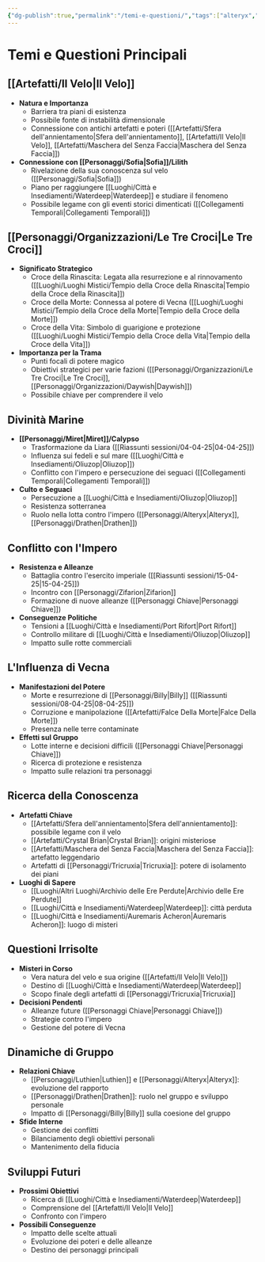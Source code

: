 ```yaml
---
{"dg-publish":true,"permalink":"/temi-e-questioni/","tags":["alteryx","billy","drathen","luthien","miret","sofia","zifarion","le-tre-croci"],"noteIcon":""}
---
```



# Temi e Questioni Principali

## [[Artefatti/Il Velo\|Il Velo]]

- **Natura e Importanza**
  - Barriera tra piani di esistenza
  - Possibile fonte di instabilità dimensionale
  - Connessione con antichi artefatti e poteri ([[Artefatti/Sfera dell'annientamento\|Sfera dell'annientamento]], [[Artefatti/Il Velo\|Il Velo]], [[Artefatti/Maschera del Senza Faccia\|Maschera del Senza Faccia]])
- **Connessione con [[Personaggi/Sofia\|Sofia]]/Lilith**
  - Rivelazione della sua conoscenza sul velo ([[Personaggi/Sofia\|Sofia]])
  - Piano per raggiungere [[Luoghi/Città e Insediamenti/Waterdeep\|Waterdeep]] e studiare il fenomeno
  - Possibile legame con gli eventi storici dimenticati ([[Collegamenti Temporali\|Collegamenti Temporali]])

## [[Personaggi/Organizzazioni/Le Tre Croci\|Le Tre Croci]]

- **Significato Strategico**
  - Croce della Rinascita: Legata alla resurrezione e al rinnovamento ([[Luoghi/Luoghi Mistici/Tempio della Croce della Rinascita\|Tempio della Croce della Rinascita]])
  - Croce della Morte: Connessa al potere di Vecna ([[Luoghi/Luoghi Mistici/Tempio della Croce della Morte\|Tempio della Croce della Morte]])
  - Croce della Vita: Simbolo di guarigione e protezione ([[Luoghi/Luoghi Mistici/Tempio della Croce della Vita\|Tempio della Croce della Vita]])
- **Importanza per la Trama**
  - Punti focali di potere magico
  - Obiettivi strategici per varie fazioni ([[Personaggi/Organizzazioni/Le Tre Croci\|Le Tre Croci]], [[Personaggi/Organizzazioni/Daywish\|Daywish]])
  - Possibile chiave per comprendere il velo

## Divinità Marine

- **[[Personaggi/Miret\|Miret]]/Calypso**
  - Trasformazione da Liara ([[Riassunti sessioni/04-04-25\|04-04-25]])
  - Influenza sui fedeli e sul mare ([[Luoghi/Città e Insediamenti/Oliuzop\|Oliuzop]])
  - Conflitto con l'impero e persecuzione dei seguaci ([[Collegamenti Temporali\|Collegamenti Temporali]])
- **Culto e Seguaci**
  - Persecuzione a [[Luoghi/Città e Insediamenti/Oliuzop\|Oliuzop]]
  - Resistenza sotterranea
  - Ruolo nella lotta contro l'impero ([[Personaggi/Alteryx\|Alteryx]], [[Personaggi/Drathen\|Drathen]])

## Conflitto con l'Impero

- **Resistenza e Alleanze**
  - Battaglia contro l'esercito imperiale ([[Riassunti sessioni/15-04-25\|15-04-25]])
  - Incontro con [[Personaggi/Zifarion\|Zifarion]]
  - Formazione di nuove alleanze ([[Personaggi Chiave\|Personaggi Chiave]])
- **Conseguenze Politiche**
  - Tensioni a [[Luoghi/Città e Insediamenti/Port Rifort\|Port Rifort]]
  - Controllo militare di [[Luoghi/Città e Insediamenti/Oliuzop\|Oliuzop]]
  - Impatto sulle rotte commerciali

## L'Influenza di Vecna

- **Manifestazioni del Potere**
  - Morte e resurrezione di [[Personaggi/Billy\|Billy]] ([[Riassunti sessioni/08-04-25\|08-04-25]])
  - Corruzione e manipolazione ([[Artefatti/Falce Della Morte\|Falce Della Morte]])
  - Presenza nelle terre contaminate
- **Effetti sul Gruppo**
  - Lotte interne e decisioni difficili ([[Personaggi Chiave\|Personaggi Chiave]])
  - Ricerca di protezione e resistenza
  - Impatto sulle relazioni tra personaggi

## Ricerca della Conoscenza

- **Artefatti Chiave**
  - [[Artefatti/Sfera dell'annientamento\|Sfera dell'annientamento]]: possibile legame con il velo
  - [[Artefatti/Crystal Brian\|Crystal Brian]]: origini misteriose
  - [[Artefatti/Maschera del Senza Faccia\|Maschera del Senza Faccia]]: artefatto leggendario
  - Artefatti di [[Personaggi/Tricruxia\|Tricruxia]]: potere di isolamento dei piani
- **Luoghi di Sapere**
  - [[Luoghi/Altri Luoghi/Archivio delle Ere Perdute\|Archivio delle Ere Perdute]]
  - [[Luoghi/Città e Insediamenti/Waterdeep\|Waterdeep]]: città perduta
  - [[Luoghi/Città e Insediamenti/Auremaris Acheron\|Auremaris Acheron]]: luogo di misteri

## Questioni Irrisolte

- **Misteri in Corso**
  - Vera natura del velo e sua origine ([[Artefatti/Il Velo\|Il Velo]])
  - Destino di [[Luoghi/Città e Insediamenti/Waterdeep\|Waterdeep]]
  - Scopo finale degli artefatti di [[Personaggi/Tricruxia\|Tricruxia]]
- **Decisioni Pendenti**
  - Alleanze future ([[Personaggi Chiave\|Personaggi Chiave]])
  - Strategie contro l'impero
  - Gestione del potere di Vecna

## Dinamiche di Gruppo

- **Relazioni Chiave**
  - [[Personaggi/Luthien\|Luthien]] e [[Personaggi/Alteryx\|Alteryx]]: evoluzione del rapporto
  - [[Personaggi/Drathen\|Drathen]]: ruolo nel gruppo e sviluppo personale
  - Impatto di [[Personaggi/Billy\|Billy]] sulla coesione del gruppo
- **Sfide Interne**
  - Gestione dei conflitti
  - Bilanciamento degli obiettivi personali
  - Mantenimento della fiducia

## Sviluppi Futuri

- **Prossimi Obiettivi**
  - Ricerca di [[Luoghi/Città e Insediamenti/Waterdeep\|Waterdeep]]
  - Comprensione del [[Artefatti/Il Velo\|Il Velo]]
  - Confronto con l'impero
- **Possibili Conseguenze**
  - Impatto delle scelte attuali
  - Evoluzione dei poteri e delle alleanze
  - Destino dei personaggi principali
